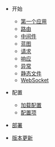 - 开始
  - [第一个应用](quickstart.md)
  - [路由](routing.md)
  - [中间件](middleware.md)
  - [蓝图](blueprints.md)
  - [请求](request.md)
  - [响应](response.md)
  - [异常](exception.md)
  - [静态文件](static.md)
  - [WebSocket](websocket.md)

- 配置
  - [加载配置](configuration_load.md)
  - [配置项](configuration.md)

- [部署](deploy.md)

- [版本更新](changelog.md)
